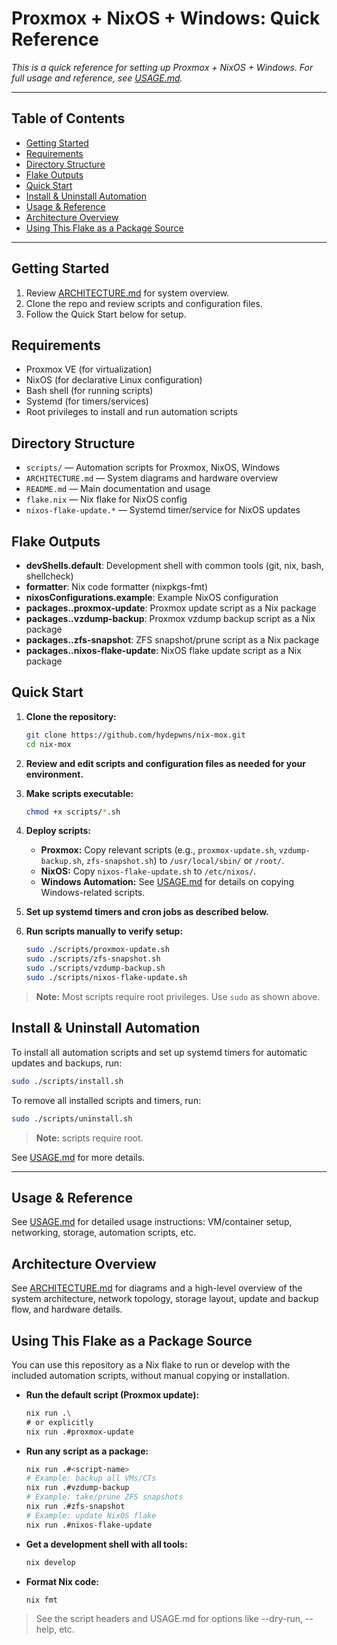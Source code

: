 # Proxmox + NixOS + Windows: Quick Reference

_This is a quick reference for setting up Proxmox + NixOS + Windows. For full usage and reference, see [USAGE.md](USAGE.md)._

---

## Table of Contents

- [Getting Started](#getting-started)
- [Requirements](#requirements)
- [Directory Structure](#directory-structure)
- [Flake Outputs](#flake-outputs)
- [Quick Start](#quick-start)
- [Install & Uninstall Automation](#install--uninstall-automation)
- [Usage & Reference](#usage--reference)
- [Architecture Overview](#architecture-overview)
- [Using This Flake as a Package Source](#using-this-flake-as-a-package-source)

---

## Getting Started

1. Review [ARCHITECTURE.md](ARCHITECTURE.md) for system overview.
2. Clone the repo and review scripts and configuration files.
3. Follow the Quick Start below for setup.

## Requirements

- Proxmox VE (for virtualization)
- NixOS (for declarative Linux configuration)
- Bash shell (for running scripts)
- Systemd (for timers/services)
- Root privileges to install and run automation scripts

## Directory Structure

- `scripts/` — Automation scripts for Proxmox, NixOS, Windows
- `ARCHITECTURE.md` — System diagrams and hardware overview
- `README.md` — Main documentation and usage
- `flake.nix` — Nix flake for NixOS config
- `nixos-flake-update.*` — Systemd timer/service for NixOS updates

## Flake Outputs

- **devShells.default**: Development shell with common tools (git, nix, bash, shellcheck)
- **formatter**: Nix code formatter (nixpkgs-fmt)
- **nixosConfigurations.example**: Example NixOS configuration
- **packages.<system>.proxmox-update**: Proxmox update script as a Nix package
- **packages.<system>.vzdump-backup**: Proxmox vzdump backup script as a Nix package
- **packages.<system>.zfs-snapshot**: ZFS snapshot/prune script as a Nix package
- **packages.<system>.nixos-flake-update**: NixOS flake update script as a Nix package

## Quick Start

1. **Clone the repository:**

   ```bash
   git clone https://github.com/hydepwns/nix-mox.git
   cd nix-mox
   ```

2. **Review and edit scripts and configuration files as needed for your environment.**
3. **Make scripts executable:**

   ```bash
   chmod +x scripts/*.sh
   ```

4. **Deploy scripts:**
   - **Proxmox:** Copy relevant scripts (e.g., `proxmox-update.sh`, `vzdump-backup.sh`, `zfs-snapshot.sh`) to `/usr/local/sbin/` or `/root/`.
   - **NixOS:** Copy `nixos-flake-update.sh` to `/etc/nixos/`.
   - **Windows Automation:** See [USAGE.md](USAGE.md#automated-steam--rust-installation-on-windows-nushell) for details on copying Windows-related scripts.
5. **Set up systemd timers and cron jobs as described below.**
6. **Run scripts manually to verify setup:**

   ```bash
   sudo ./scripts/proxmox-update.sh
   sudo ./scripts/zfs-snapshot.sh
   sudo ./scripts/vzdump-backup.sh
   sudo ./scripts/nixos-flake-update.sh
   ```

> **Note:** Most scripts require root privileges. Use `sudo` as shown above.

## Install & Uninstall Automation

To install all automation scripts and set up systemd timers for automatic updates and backups, run:

```bash
sudo ./scripts/install.sh
```

To remove all installed scripts and timers, run:

```bash
sudo ./scripts/uninstall.sh
```

> **Note:** scripts require root.

See [USAGE.md](USAGE.md) for more details.

---

## Usage & Reference

See [USAGE.md](USAGE.md) for detailed usage instructions: VM/container setup, networking, storage, automation scripts, etc.

## Architecture Overview

See [ARCHITECTURE.md](ARCHITECTURE.md) for diagrams and a high-level overview of the system architecture, network topology, storage layout, update and backup flow, and hardware details.

## Using This Flake as a Package Source

You can use this repository as a Nix flake to run or develop with the included automation scripts, without manual copying or installation.

- **Run the default script (Proxmox update):**

  ```bash
  nix run .\
  # or explicitly
  nix run .#proxmox-update
  ```

- **Run any script as a package:**

  ```bash
  nix run .#<script-name>
  # Example: backup all VMs/CTs
  nix run .#vzdump-backup
  # Example: take/prune ZFS snapshots
  nix run .#zfs-snapshot
  # Example: update NixOS flake
  nix run .#nixos-flake-update
  ```

- **Get a development shell with all tools:**

  ```bash
  nix develop
  ```

- **Format Nix code:**

  ```bash
  nix fmt
  ```

> See the script headers and USAGE.md for options like --dry-run, --help, etc.
